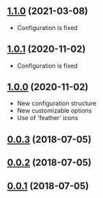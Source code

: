 <a name="1.1.0"></a>
## [1.1.0](https://github.com/facundofernandez/videojs-social-media/compare/v1.0.1) (2021-03-08)
* Configuration is fixed

<a name="1.0.1"></a>
## [1.0.1](https://github.com/facundofernandez/videojs-social-media/compare/v1.0.1) (2020-11-02)
* Configuration is fixed

<a name="1.0.0"></a>
## [1.0.0](https://github.com/facundofernandez/videojs-social-media/compare/v1.0.0) (2020-11-02)
* New configuration structure
* New customizable options
* Use of 'feather' icons

<a name="0.0.3"></a>
## [0.0.3](https://github.com/facundofernandez/videojs-social-media/compare/v0.0.2...v0.0.3) (2018-07-05)

<a name="0.0.2"></a>
## [0.0.2](https://github.com/facundofernandez/videojs-social-media/compare/v0.0.1...v0.0.2) (2018-07-05)

<a name="0.0.1"></a>
## [0.0.1](https://github.com/facundofernandez/videojs-social-media/compare/v1.0.0...v0.0.1) (2018-07-05)

